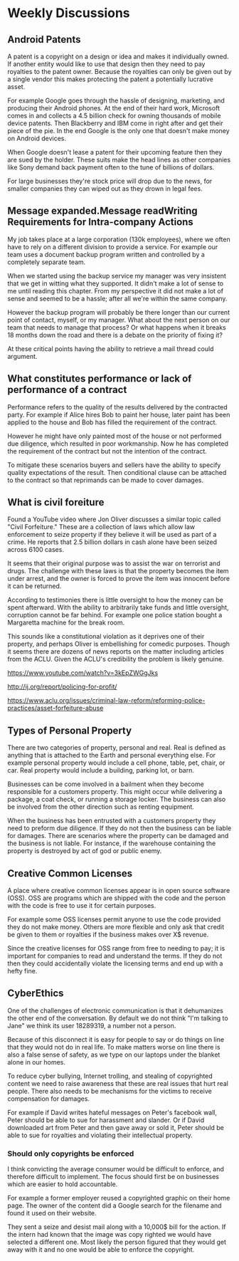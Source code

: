 # Weekly Discussions

## Android Patents

A patent is a copyright on a design or idea and makes it individually owned. If another entity would like to use that design then they need to pay royalties to the patent owner. Because the royalties can only be given out by a single vendor this makes protecting the patent a potentially lucrative asset.

For example Google goes through the hassle of designing, marketing, and producing their Android phones. At the end of their hard work, Microsoft comes in and collects a 4.5 billion check for owning thousands of mobile device patents. Then Blackberry and IBM come in right after and get their piece of the pie. In the end Google is the only one that doesn't make money on Android devices. 

When Google doesn't lease a patent for their upcoming feature then they are sued by the holder. These suits make the head lines as other companies like Sony demand back payment often to the tune of billions of dollars. 

For large businesses they're stock price will drop due to the news, for smaller companies they can wiped out as they drown in legal fees.

## Message expanded.Message readWriting Requirements for Intra-company Actions

My job takes place at a large corporation (130k employees), where we often have to rely on a different division to provide a service. For example our team uses a document backup program written and controlled by a completely separate team.

When we started using the backup service my manager was very insistent that we get in witting what they supported. It didn't make a lot of sense to me until reading this chapter. From my perspective it did not make a lot of sense and seemed to be a hassle; after all we're within the same company.

However the backup program will probably be there longer than our current point of contact, myself, or my manager. What about the next person on our team that needs to manage that process? Or what happens when it breaks 18 months down the road and there is a debate on the priority of fixing it?

At these critical points having the ability to retrieve a mail thread could argument.

## What constitutes performance or lack of performance of a contract

Performance refers to the quality of the results delivered by the contracted party. For example if Alice hires Bob to paint her house, later paint has been applied to the house and Bob has filled the requirement of the contract.

However he might have only painted most of the house or not performed due diligence, which resulted in poor workmanship. Now he has completed the requirement of the contract but not the intention of the contract.

To mitigate these scenarios buyers and sellers have the ability to specify quality expectations of the result. Then conditional clause can be attached to the contract so that reprimands can be made to cover damages.

## What is civil foreiture

Found a YouTube video where Jon Oliver discusses a similar topic called "Civil Forfeiture." These are a collection of laws which allow law enforcement to seize property if they believe it will be used as part of a crime. He reports that 2.5 billion dollars in cash alone have been seized across 6100 cases. 

It seems that their original purpose was to assist the war on terrorist and drugs. The challenge with these laws is that the property becomes the item under arrest, and the owner is forced to prove the item was innocent before it can be returned.

According to testimonies there is little oversight to how the money can be spent afterward. With the ability to arbitrarily take funds and little oversight, corruption cannot be far behind. For example one police station bought a Margaretta machine for the break room. 

This sounds like a constitutional violation as it deprives one of their property, and perhaps Oliver is embellishing for comedic purposes. Though it seems there are dozens of news reports on the matter including articles from the ACLU. Given the ACLU's credibility the problem is likely genuine. 

https://www.youtube.com/watch?v=3kEpZWGgJks

http://ij.org/report/policing-for-profit/

https://www.aclu.org/issues/criminal-law-reform/reforming-police-practices/asset-forfeiture-abuse

## Types of Personal Property

There are two categories of property, personal and real. Real is defined as anything that is attached to the Earth and personal everything else. For example personal property would include a cell phone, table, pet, chair, or car. Real property would include a building, parking lot, or barn.

Businesses can be come involved in a bailment when they become responsible for a customers property. This might occur while delivering a package, a coat check, or running a storage locker. The business can also be involved from the other direction such as renting equipment. 

When the business has been entrusted with a customers property they need to preform due diligence. If they do not then the business can be liable for damages. There are scenarios where the property can be damaged and the business is not liable. For instance, if the warehouse containing the property is destroyed by act of god or public enemy.

## Creative Common Licenses

A place where creative common licenses appear is in open source software (OSS). OSS are programs which are shipped with the code and the person with the code is free to use it for certain purposes.

For example some OSS licenses permit anyone to use the code provided they do not make money. Others are more flexible and only ask that credit be given to them or royalties if the business makes over X$ revenue.

Since the creative licenses for OSS range from free to needing to pay; it is important for companies to read and understand the terms. If they do not then they could accidentally violate the licensing terms and end up with a hefty fine.

## CyberEthics

One of the challenges of electronic communication is that it dehumanizes the other end of the conversation. By default we do not think "I'm talking to Jane" we think its user 18289319, a number not a person.

Because of this disconnect it is easy for people to say or do things on line that they would not do in real life. To make matters worse on line there is also a false sense of safety, as we type on our laptops under the blanket alone in our homes.

To reduce cyber bullying, Internet trolling, and stealing of copyrighted content we need to raise awareness that these are real issues that hurt real people. There also needs to be mechanisms for the victims to receive compensation for damages.

For example if David writes hateful messages on Peter's facebook wall, Peter should be able to sue for harassment and slander. Or if David downloaded art from Peter and then gave away or sold it, Peter should be able to sue for royalties and violating their intellectual property.

### Should only copyrights be enforced

I think convicting the average consumer would be difficult to enforce, and therefore difficult to implement. The focus should first be on businesses which are easier to hold accountable.

For example a former employer reused a copyrighted graphic on their home page. The owner of the content did a Google search for the filename and found it used on their website.

They sent a seize and desist mail along with a 10,000$ bill for the action. If the intern had known that the image was copy righted we would have selected a different one. Most likely the person figured that they would get away with it and no one would be able to enforce the copyright.
